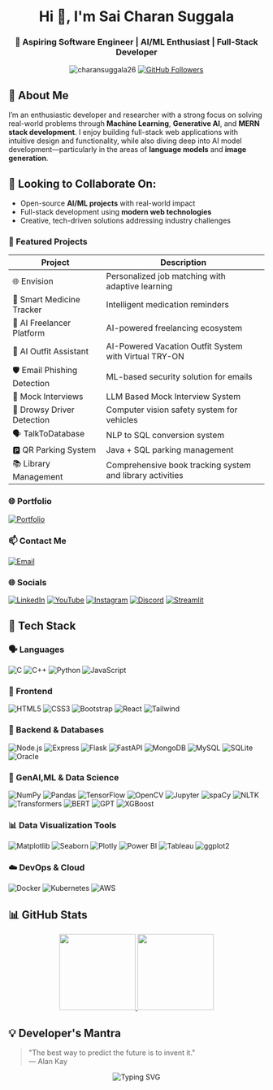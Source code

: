 <h1 align="center">Hi 👋, I'm Sai Charan Suggala</h1>
<h3 align="center">🚀 Aspiring Software Engineer | AI/ML Enthusiast | Full-Stack Developer</h3>

<p align="center">
  <img src="https://komarev.com/ghpvc/?username=charansuggala26&label=Profile%20views&color=0e75b6&style=flat" alt="charansuggala26" /> 
  <a href="https://github.com/charansuggala26?tab=followers">
    <img src="https://img.shields.io/github/followers/charansuggala26?label=Followers&style=social" alt="GitHub Followers">
  </a>
</p>


## 💼 About Me

I’m an enthusiastic developer and researcher with a strong focus on solving real-world problems through **Machine Learning**, **Generative AI**, and **MERN stack development**. I enjoy building full-stack web applications with intuitive design and functionality, while also diving deep into AI model development—particularly in the areas of **language models** and **image generation**.

## 🤝 Looking to Collaborate On:
- Open-source **AI/ML projects** with real-world impact  
- Full-stack development using **modern web technologies**  
- Creative, tech-driven solutions addressing industry challenges  



### 💼 Featured Projects
| Project | Description |
|---------|-------------|
| 🌐 Envision | Personalized job matching with adaptive learning |
| 💊 Smart Medicine Tracker | Intelligent medication reminders |
| 🤖 AI Freelancer Platform | AI-powered freelancing ecosystem |
| 👗 AI Outfit Assistant | AI-Powered Vacation Outfit System with Virtual TRY-ON |
| 🛡️ Email Phishing Detection | ML-based security solution for emails|
| 🤖 Mock Interviews | LLM Based Mock Interview System |
| 🚗 Drowsy Driver Detection | Computer vision safety system for vehicles |
| 🗣️ TalkToDatabase | NLP to SQL conversion system |
| 🅿️ QR Parking System | Java + SQL parking management |
| 📚 Library Management | Comprehensive book tracking system and library activities |

### 🌐 Portfolio
[![Portfolio](https://img.shields.io/badge/Portfolio-Visit_My_Site-4285F4?style=for-the-badge&logo=vercel&logoColor=white)](https://my-portfolio-lovat-six-79.vercel.app/)

### 📫 Contact Me
[![Email](https://img.shields.io/badge/Gmail-D14836?style=for-the-badge&logo=gmail&logoColor=white)](mailto:suggalasaicharan789@gmail.com)


### 🌐 Socials
  
[![LinkedIn](https://img.shields.io/badge/LinkedIn-0077B5?style=for-the-badge&logo=linkedin&logoColor=white)](https://linkedin.com/in/saicharansuggala)
[![YouTube](https://img.shields.io/badge/YouTube-FF0000?style=for-the-badge&logo=youtube&logoColor=white)](https://youtube.com/@saicharanguptha?si=FN_KrxM0_mibuco1)
[![Instagram](https://img.shields.io/badge/Instagram-E4405F?style=for-the-badge&logo=instagram&logoColor=white)](https://instagram.com/suggala_charan)
[![Discord](https://img.shields.io/badge/Discord-5865F2?style=for-the-badge&logo=discord&logoColor=white)](https://discord.gg/saicharan4764)
[![Streamlit](https://img.shields.io/badge/Streamlit-App-black?style=for-the-badge&logo=streamlit&logoColor=white)](https://share.streamlit.io/user/charansuggala26)




## 🧰 Tech Stack

### 🗣️ Languages
![C](https://img.shields.io/badge/C-00599C?style=flat-square&logo=c&logoColor=white)
![C++](https://img.shields.io/badge/C%2B%2B-00599C?style=flat-square&logo=c%2B%2B&logoColor=white)
![Python](https://img.shields.io/badge/Python-3776AB?style=flat-square&logo=python&logoColor=white)
![JavaScript](https://img.shields.io/badge/JavaScript-F7DF1E?style=flat-square&logo=javascript&logoColor=black)

### 🎨 Frontend
![HTML5](https://img.shields.io/badge/HTML5-E34F26?style=flat-square&logo=html5&logoColor=white)
![CSS3](https://img.shields.io/badge/CSS3-1572B6?style=flat-square&logo=css3&logoColor=white)
![Bootstrap](https://img.shields.io/badge/Bootstrap-7952B3?style=flat-square&logo=bootstrap&logoColor=white)
![React](https://img.shields.io/badge/React-61DAFB?style=flat-square&logo=react&logoColor=black)
![Tailwind](https://img.shields.io/badge/Tailwind-06B6D4?style=flat-square&logo=tailwind-css&logoColor=white)

### 🧩 Backend & Databases

![Node.js](https://img.shields.io/badge/Node.js-339933?style=flat-square&logo=node.js&logoColor=white)
![Express](https://img.shields.io/badge/Express-000000?style=flat-square&logo=express&logoColor=white)
![Flask](https://img.shields.io/badge/Flask-000000?style=flat-square&logo=flask&logoColor=white)
![FastAPI](https://img.shields.io/badge/FastAPI-009688?style=flat-square&logo=fastapi&logoColor=white)
![MongoDB](https://img.shields.io/badge/MongoDB-47A248?style=flat-square&logo=mongodb&logoColor=white)
![MySQL](https://img.shields.io/badge/MySQL-4479A1?style=flat-square&logo=mysql&logoColor=white)
![SQLite](https://img.shields.io/badge/SQLite-003B57?style=flat-square&logo=sqlite&logoColor=white)
![Oracle](https://img.shields.io/badge/Oracle-F80000?style=flat-square&logo=oracle&logoColor=white)


### 🤖 GenAI,ML & Data Science
![NumPy](https://img.shields.io/badge/NumPy-013243?style=flat-square&logo=numpy&logoColor=white)
![Pandas](https://img.shields.io/badge/Pandas-150458?style=flat-square&logo=pandas&logoColor=white)
![TensorFlow](https://img.shields.io/badge/TensorFlow-FF6F00?style=flat-square&logo=tensorflow&logoColor=white)
![OpenCV](https://img.shields.io/badge/OpenCV-5C3EE8?style=flat-square&logo=opencv&logoColor=white)
![Jupyter](https://img.shields.io/badge/Jupyter-F37626?style=flat-square&logo=jupyter&logoColor=white)
![spaCy](https://img.shields.io/badge/spaCy-09A3D5?style=flat-square&logo=spacy&logoColor=white)
![NLTK](https://img.shields.io/badge/NLTK-4B8BBE?style=flat-square&logo=nltk&logoColor=white)
![Transformers](https://img.shields.io/badge/Transformers-FF8B00?style=flat-square&logo=huggingface&logoColor=white)
![BERT](https://img.shields.io/badge/BERT-005BBB?style=flat-square&logo=google&logoColor=white)
![GPT](https://img.shields.io/badge/GPT-6E40C9?style=flat-square&logo=openai&logoColor=white)
![XGBoost](https://img.shields.io/badge/XGBoost-E6850D?style=flat-square&logo=xgboost&logoColor=white)


### 📊 Data Visualization Tools

![Matplotlib](https://img.shields.io/badge/Matplotlib-3776AB?style=flat-square&logo=python&logoColor=white)
![Seaborn](https://img.shields.io/badge/Seaborn-2D7086?style=flat-square&logo=python&logoColor=white)
![Plotly](https://img.shields.io/badge/Plotly-3F4F75?style=flat-square&logo=plotly&logoColor=white)
![Power BI](https://img.shields.io/badge/PowerBI-F2C811?style=flat-square&logo=powerbi&logoColor=black)
![Tableau](https://img.shields.io/badge/Tableau-E97627?style=flat-square&logo=tableau&logoColor=white)
![ggplot2](https://img.shields.io/badge/ggplot2-009E73?style=flat-square&logo=r&logoColor=white)


### ☁️ DevOps & Cloud
![Docker](https://img.shields.io/badge/Docker-2496ED?style=flat-square&logo=docker&logoColor=white)
![Kubernetes](https://img.shields.io/badge/Kubernetes-326CE5?style=flat-square&logo=kubernetes&logoColor=white)
![AWS](https://img.shields.io/badge/AWS-232F3E?style=flat-square&logo=amazon-aws&logoColor=white)

## 📊 GitHub Stats

<div align="center">
  <a href="https://github.com/charansuggala26">
    <img height="150" src="https://github-readme-stats.vercel.app/api/top-langs/?username=charansuggala26&layout=compact&theme=radical&hide_border=true" />
    <img height="150" src="https://streak-stats.demolab.com/?user=charansuggala26&theme=radical&hide_border=true" />
  </a>
</div>


## 💡 Developer's Mantra
> "The best way to predict the future is to invent it."  
> — Alan Kay

<p align="center">
  <img src="https://readme-typing-svg.demolab.com/?lines=Keep+Pushing+Forward!;Code.+Create.+Inspire.&center=true&width=400&height=45&color=F7DC6F&vCenter=true&pause=1000&size=22" alt="Typing SVG" />
</p>
